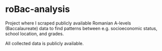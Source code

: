 # roBac-analysis
Project where I scraped publicly available Romanian A-levels (Baccalaureate) data to find patterns between e.g. socioeconomic status, school location, and grades.


All collected data is publicly available.
